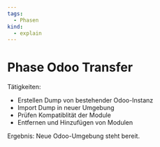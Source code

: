 ```yaml
---
tags:
  - Phasen
kind:
  - explain
---
```

# Phase Odoo Transfer

Tätigkeiten:

* Erstellen Dump von bestehender Odoo-Instanz
* Import Dump in neuer Umgebung
* Prüfen Kompatiblität der Module
* Entfernen und Hinzufügen von Modulen

Ergebnis: Neue Odoo-Umgebung steht bereit.
